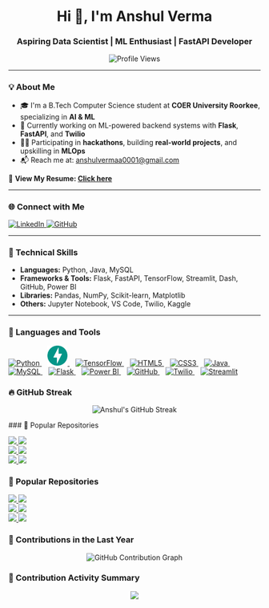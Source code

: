 <h1 align="center">Hi 👋, I'm Anshul Verma</h1>
<h3 align="center">Aspiring Data Scientist | ML Enthusiast | FastAPI Developer</h3>

<p align="center">
  <img src="https://komarev.com/ghpvc/?username=anshulverma1&label=Profile%20views&color=0e75b6&style=flat" alt="Profile Views" />
</p>

---

### 💡 About Me

- 🎓 I'm a B.Tech Computer Science student at **COER University Roorkee**, specializing in **AI & ML**  
- 🔭 Currently working on ML-powered backend systems with **Flask**, **FastAPI**, and **Twilio**
- 👨‍💻 Participating in **hackathons**, building **real-world projects**, and upskilling in **MLOps**
- 📬 Reach me at: [anshulvermaa0001@gmail.com](mailto:anshulvermaa0001@gmail.com)

📄 **View My Resume: [Click here](https://drive.google.com/file/d/1p3tqJno3dyibpkH5NRd1uJqc6x0NL0BA/view?usp=sharing)**

---

### 🌐 Connect with Me

<p align="left">
  <a href="https://linkedin.com/in/anshulverma1" target="_blank">
    <img src="https://img.shields.io/badge/-LinkedIn-%230077B5?style=for-the-badge&logo=linkedin&logoColor=white" alt="LinkedIn"/>
  </a>
  <a href="https://github.com/anshulverma1" target="_blank">
    <img src="https://img.shields.io/badge/-GitHub-181717?style=for-the-badge&logo=github&logoColor=white" alt="GitHub"/>
  </a>
</p>

---

### 🧠 Technical Skills

- **Languages:** Python, Java, MySQL  
- **Frameworks & Tools:** Flask, FastAPI, TensorFlow, Streamlit, Dash, GitHub, Power BI  
- **Libraries:** Pandas, NumPy, Scikit-learn, Matplotlib  
- **Others:** Jupyter Notebook, VS Code, Twilio, Kaggle  

---

### 🧰 Languages and Tools

<p align="left">
  <a href="https://en.wikipedia.org/wiki/Python_(programming_language)" target="_blank">
    <img src="https://cdn.jsdelivr.net/gh/devicons/devicon/icons/python/python-original.svg" title="Python" alt="Python" width="40" height="40"/>
  </a>&nbsp;&nbsp;
  
  <a href="https://en.wikipedia.org/wiki/FastAPI" target="_blank">
    <img src="https://raw.githubusercontent.com/devicons/devicon/master/icons/fastapi/fastapi-original.svg" title="FastAPI" alt="FastAPI" width="40" height="40"/>
  </a>&nbsp;&nbsp;

  <a href="https://en.wikipedia.org/wiki/TensorFlow" target="_blank">
    <img src="https://cdn.jsdelivr.net/gh/devicons/devicon/icons/tensorflow/tensorflow-original.svg" title="TensorFlow" alt="TensorFlow" width="40" height="40"/>
  </a>&nbsp;&nbsp;

  <a href="https://en.wikipedia.org/wiki/HTML5" target="_blank">
    <img src="https://cdn.jsdelivr.net/gh/devicons/devicon/icons/html5/html5-original.svg" title="HTML" alt="HTML5" width="40" height="40"/>
  </a>&nbsp;&nbsp;

  <a href="https://en.wikipedia.org/wiki/CSS" target="_blank">
    <img src="https://cdn.jsdelivr.net/gh/devicons/devicon/icons/css3/css3-original.svg" title="CSS" alt="CSS3" width="40" height="40"/>
  </a>&nbsp;&nbsp;

  <a href="https://en.wikipedia.org/wiki/Java_(programming_language)" target="_blank">
    <img src="https://cdn.jsdelivr.net/gh/devicons/devicon/icons/java/java-original.svg" title="Java" alt="Java" width="40" height="40"/>
  </a>&nbsp;&nbsp;

  <a href="https://en.wikipedia.org/wiki/MySQL" target="_blank">
    <img src="https://cdn.jsdelivr.net/gh/devicons/devicon/icons/mysql/mysql-original.svg" title="MySQL" alt="MySQL" width="40" height="40"/>
  </a>&nbsp;&nbsp;

  <a href="https://en.wikipedia.org/wiki/Flask_(web_framework)" target="_blank">
    <img src="https://cdn.jsdelivr.net/gh/devicons/devicon/icons/flask/flask-original.svg" title="Flask" alt="Flask" width="40" height="40"/>
  </a>&nbsp;&nbsp;

  <a href="https://en.wikipedia.org/wiki/Power_BI" target="_blank">
    <img src="https://img.icons8.com/color/48/000000/power-bi.png" title="Power BI" alt="Power BI" width="40" height="40"/>
  </a>&nbsp;&nbsp;

  <a href="https://en.wikipedia.org/wiki/GitHub" target="_blank">
    <img src="https://cdn.jsdelivr.net/gh/devicons/devicon/icons/github/github-original.svg" title="GitHub" alt="GitHub" width="40" height="40"/>
  </a>&nbsp;&nbsp;

  <a href="https://en.wikipedia.org/wiki/Twilio" target="_blank">
    <img src="https://www.vectorlogo.zone/logos/twilio/twilio-icon.svg" title="Twilio" alt="Twilio" width="40" height="40"/>
  </a>&nbsp;&nbsp;

<a href="https://en.wikipedia.org/wiki/Streamlit" target="_blank">
  <img src="https://cdn.jsdelivr.net/gh/devicons/devicon/icons/streamlit/streamlit-original.svg" title="Streamlit" alt="Streamlit" width="40" height="40"/>
</a>

</p>

### 🔥 GitHub Streak

<p align="center">
  <img src="https://github-readme-streak-stats.herokuapp.com/?user=anshulverma1&theme=radical&hide_border=false" alt="Anshul's GitHub Streak" />
</p>
### 📌 Popular Repositories

<p align="left">
  <a href="https://github.com/anshulverma1/guess-the-number-game">
    <img src="https://github-readme-stats.vercel.app/api/pin/?username=anshulverma1&repo=guess-the-number-game&theme=default" />
  </a>
  <a href="https://github.com/anshulverma1/Rock_Paper_Scissor_Game">
    <img src="https://github-readme-stats.vercel.app/api/pin/?username=anshulverma1&repo=Rock_Paper_Scissor_Game&theme=default" />
  </a>
  <br/>
  <a href="https://github.com/anshulverma1/temprature-detection">
    <img src="https://github-readme-stats.vercel.app/api/pin/?username=anshulverma1&repo=temprature-detection&theme=default" />
  </a>
  <a href="https://github.com/anshulverma1/todo-app">
    <img src="https://github-readme-stats.vercel.app/api/pin/?username=anshulverma1&repo=todo-app&theme=default" />
  </a>
  <br/>
  <a href="https://github.com/anshulverma1/jarvis">
    <img src="https://github-readme-stats.vercel.app/api/pin/?username=anshulverma1&repo=jarvis&theme=default" />
  </a>
  <a href="https://github.com/anshulverma1/DashBoard">
    <img src="https://github-readme-stats.vercel.app/api/pin/?username=anshulverma1&repo=DashBoard&theme=default" />
  </a>
</p>

### 📌 Popular Repositories

<p align="left">
  <a href="https://github.com/anshulverma1/guess-the-number-game">
    <img src="https://github-readme-stats.vercel.app/api/pin/?username=anshulverma1&repo=guess-the-number-game&theme=default" />
  </a>
  <a href="https://github.com/anshulverma1/Rock_Paper_Scissor_Game">
    <img src="https://github-readme-stats.vercel.app/api/pin/?username=anshulverma1&repo=Rock_Paper_Scissor_Game&theme=default" />
  </a>
  <br/>
  <a href="https://github.com/anshulverma1/temprature-detection">
    <img src="https://github-readme-stats.vercel.app/api/pin/?username=anshulverma1&repo=temprature-detection&theme=default" />
  </a>
  <a href="https://github.com/anshulverma1/todo-app">
    <img src="https://github-readme-stats.vercel.app/api/pin/?username=anshulverma1&repo=todo-app&theme=default" />
  </a>
  <br/>
  <a href="https://github.com/anshulverma1/jarvis">
    <img src="https://github-readme-stats.vercel.app/api/pin/?username=anshulverma1&repo=jarvis&theme=default" />
  </a>
  <a href="https://github.com/anshulverma1/DashBoard">
    <img src="https://github-readme-stats.vercel.app/api/pin/?username=anshulverma1&repo=DashBoard&theme=default" />
  </a>
</p>

### 📅 Contributions in the Last Year

<p align="center">
  <img src="https://github-readme-activity-graph.vercel.app/graph?username=anshulverma1&theme=github" alt="GitHub Contribution Graph"/>
</p>


### 🧾 Contribution Activity Summary

<p align="center">
  <img src="https://github-profile-summary-cards.vercel.app/api/cards/profile-details?username=anshulverma1&theme=github" />
</p>

